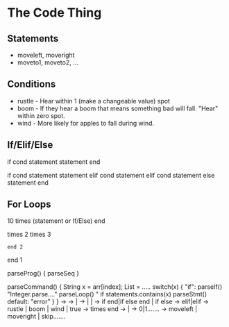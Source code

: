 # The Code Thing

## Statements

* moveleft, moveright
* moveto1, moveto2, ...


## Conditions

* rustle - Hear within 1 (make a changeable value) spot
* boom - If they hear a boom that means something bad will fall.  "Hear" within zero spot.
* wind - More likely for apples to fall during wind.

## If/Elif/Else

if cond
statement
statement
end

if cond
statement
statement
elif cond
statement
elif cond
statement
else
statement
end

## For Loops

10 times
(statement or If/Else)
end

times 2
    times 3

    end 2
end 1

parseProg()
{
    parseSeq
}

parseCommand()
{
    String x = arr[index];
    List<Statements> = .....
    switch(x)
    {
        "if":
            parseIf()
        "Integer.parse...."
            parseLoop()
        "
        if statements.contains(x)
            parseStmt()
        default:
            "error"
    }
}
<prog> -> <sequence>
<sequence> -> <command> | <sequence><command>
<command> -> <if> | <statement> | <loop>
<if> -> if <cond> <sequence> end|if <cond> <sequence> else <sequence> end | if<cond><sequence><elif> else <seqeuence>
<elif> -> elif<cond><sequence><elif>|elif<cond><sequence>
<cond> -> rustle | boom | wind | true
<loop> -> <int> times <sequence> end
<int>  -> <digit><int> | <digit>
<digit> -> 0|1.......
<statement> -> moveleft | moveright | skip.......
